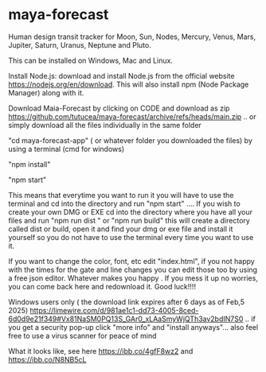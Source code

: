 # maya-forecast
Human design transit tracker for Moon, Sun, Nodes, Mercury, Venus, Mars, Jupiter, Saturn, Uranus, Neptune and Pluto.

This can be installed on Windows, Mac and Linux.

Install Node.js:  download and install Node.js from the official website https://nodejs.org/en/download. This will also install npm (Node Package Manager) along with it.

Download Maia-Forecast by clicking on CODE and download as zip  https://github.com/tutucea/maya-forecast/archive/refs/heads/main.zip .. or simply download all the files individually in the same folder  

"cd maya-forecast-app" ( or whatever folder you downloaded the files) by using a terminal (cmd for windows)

"npm install"

"npm start"

This means that everytime you want to run it you will have to use the terminal and cd into the directory and run "npm start" .... 
If you wish to create your own DMG or EXE  cd into the directory where you have all your files and run "npm run dist
" or "npm run build" this will create a directory called dist or build, open it and find your dmg or exe file and install it yourself so you do not have to use the terminal every time you want to use it.

If you want to change the color, font, etc  edit "index.html", if you not happy with the times for the gate and line changes you can edit those too by using a free json editor. Whatever makes you happy . If you mess it up no worries, you can come back here and redownload it.
Good luck!!!!



Windows users only ( the download link expires after 6 days as of Feb,5 2025) https://limewire.com/d/981ae1c1-dd73-4005-8ced-6d0d9e21f349#Vx81NaSM0PQ13S_GAr0_xLAaSmyWjQTh3av2bdIN7S0  .. if you get a security pop-up click "more info" and "install anyways"... also feel free to use a virus scanner for peace of mind 

What it looks like, see here https://ibb.co/4gfF8wz2 and https://ibb.co/N8NB5cL

